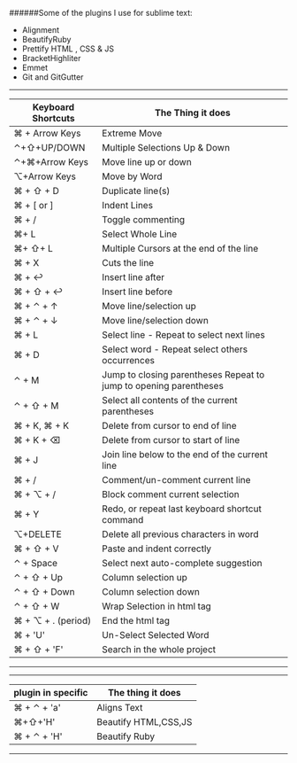 ######Some of the plugins I use for sublime text:
- Alignment
- BeautifyRuby
- Prettify HTML , CSS & JS
- BracketHighliter
- Emmet
- Git and GitGutter





------------------------------------------------------------------
| Keyboard Shortcuts    | The Thing it does
| --------------------- | ----------------------------------------
| ⌘ + Arrow Keys        | Extreme Move
| ⌃+⇧+UP/DOWN          | Multiple Selections Up & Down
| ⌃+⌘+Arrow Keys       | Move line up or down
| ⌥+Arrow Keys          | Move by Word
| ⌘ + ⇧ + D            | Duplicate line(s)
| ⌘ + [ or ]            | Indent Lines
| ⌘ + /                 | Toggle commenting
| ⌘+ L                  | Select Whole Line
| ⌘+ ⇧+ L              | Multiple Cursors at the end of the line
| ⌘ + X                 | Cuts the line
| ⌘ + ↩                | Insert line after
| ⌘ + ⇧ + ↩           | Insert line before
| ⌘ + ⌃ + ↑            | Move line/selection up
| ⌘ + ⌃ + ↓            | Move line/selection down
| ⌘ + L                 | Select line - Repeat to select next lines
| ⌘ + D                 | Select word - Repeat select others occurrences
| ⌃ + M                 | Jump to closing parentheses Repeat to jump to opening parentheses
| ⌃ + ⇧ + M            | Select all contents of the current parentheses
| ⌘ + K, ⌘ + K         | Delete from cursor to end of line
| ⌘ + K + ⌫           | Delete from cursor to start of line
| ⌘ + J                 | Join line below to the end of the current line
| ⌘ + /                 | Comment/un-comment current line
| ⌘ + ⌥ + /            | Block comment current selection
| ⌘ + Y                 | Redo, or repeat last keyboard shortcut command
| ⌥+DELETE              | Delete all previous characters in word
| ⌘ + ⇧ + V            | Paste and indent correctly
| ⌃ + Space             | Select next auto-complete suggestion
| ⌃ + ⇧ + Up           | Column selection up
| ⌃ + ⇧ + Down         | Column selection down
| ⌃ + ⇧ + W            | Wrap Selection in html tag
| ⌘ + ⌥ + . (period)   | End the html tag
| ⌘ + 'U'               | Un-Select Selected Word
| ⌘ + ⇧ + 'F'          | Search in the whole project
--------------------------------------------------------------------------------------------------------

---------------------
|plugin in specific | The thing it does|
--------------------|---------------------------
| ⌘ + ⌃ + 'a'      | Aligns Text
| ⌘+⇧+'H'          | Beautify HTML,CSS,JS
| ⌘ + ⌃ + 'H'      | Beautify Ruby
-------------------------------------------------